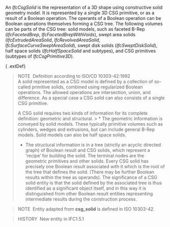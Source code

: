 ﻿An _IfcCsgSolid_ is the representation of a 3D shape using constructive solid geometry model. It is represented by a single 3D CSG primitive, or as a result of a Boolean operation. The operants of a Boolean operation can be Boolean operations themselves forming a CSG tree. The following volumes can be parts of the CSG tree: solid models, such as faceted B-Rep (_IfcFacetedBrep_, _IfcFacetedBrepWithVoids_), swept area solids (_IfcExtrudedAreaSolid_, _IfcRevolvedAreaSolid_, _IfcSurfaceCurveSweptAreaSolid_), swept disk solids (_IfcSweptDiskSolid_), half space solids (_IfcHalfSpaceSolid_ and subtypes), and CSG primitives (subtypes of _IfcCsgPrimitive3D_).

{ .extDef}
> NOTE&nbsp; Definition according to ISO/CD 10303-42:1992  
> A solid represented as a CSG model is defined by a collection of so-called primitive solids, combined using regularized Boolean operations. The allowed operations are intersection, union, and difference. As a special case a CSG solid can also consists of a single CSG primitive.  
>   
> A CSG solid requires two kinds of information for its complete definition: geometric and structural. > * The geometric information is conveyed by solid models. These typically primitive volumes such as cylinders, wedges and extrusions, but can include general B-Rep models. Solid models can also be half space solids.
> * The structural information is in a tree (strictly an acyclic directed graph) of Boolean result and CSG solids, which represent a &lsquo;recipe&rsquo; for building the solid. The terminal nodes are the geometric primitives and other solids. Every CSG solid has precisely one Boolean result associated with it which is the root of the tree that defines the solid. (There may be further Boolean results within the tree as operands). The significance of a CSG solid entity is that the solid defined by the associated tree is thus identified as a significant object itself, and in this way it is distinguished from other Boolean result entities representing intermediate results during the construction process.

> NOTE&nbsp; Entity adapted from **csg_solid** is defined in ISO 10303-42.

> HISTORY&nbsp; New entity in IFC1.5.1